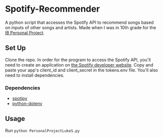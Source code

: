 # Spotify-Recommender

A python script that accesses the Spotify API to recommend songs based on inputs of other songs and artists. Made when I was in 10th grade for the [IB Personal Project](https://www.ibo.org/programmes/middle-years-programme/assessment-and-exams/personal-project/).

## Set Up

Clone the repo. In order for the program to access the Spotify API, you'll need to create an application on [the Spotify developer website](https://developers.spotify.com/). Copy and paste your app's client_id and client_secret in the tokens.env file. You'll also need to install dependencies.

### Dependencies
* [spotipy](https://github.com/plamere/spotipy)
* [python-dotenv](https://github.com/theskumar/python-dotenv)


## Usage

Run ```python PersonalProjectLukeS.py```


